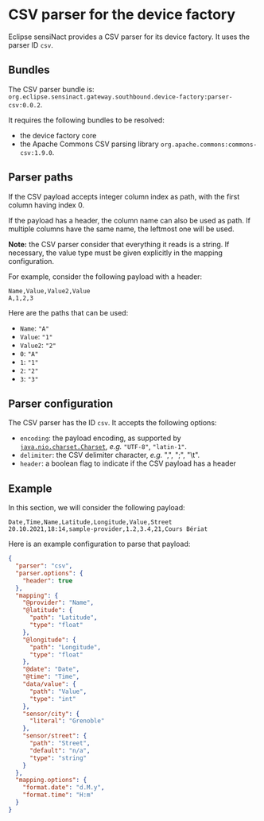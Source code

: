 # CSV parser for the device factory

Eclipse sensiNact provides a CSV parser for its device factory.
It uses the parser ID `csv`.

## Bundles

The CSV parser bundle is: `org.eclipse.sensinact.gateway.southbound.device-factory:parser-csv:0.0.2`.

It requires the following bundles to be resolved:
* the device factory core
* the Apache Commons CSV parsing library `org.apache.commons:commons-csv:1.9.0`.

## Parser paths

If the CSV payload accepts integer column index as path, with the first column having index 0.

If the payload has a header, the column name can also be used as path. If multiple columns have the same name, the leftmost one will be used.

**Note:** the CSV parser consider that everything it reads is a string. If necessary, the value type must be given explicitly in the mapping configuration.

For example, consider the following payload with a header:
```csv
Name,Value,Value2,Value
A,1,2,3
```

Here are the paths that can be used:
* `Name`: `"A"`
* `Value`: `"1"`
* `Value2`: `"2"`
* `0`: `"A"`
* `1`: `"1"`
* `2`: `"2"`
* `3`: `"3"`

## Parser configuration

The CSV parser has the ID `csv`.
It accepts the following options:
* `encoding`: the payload encoding, as supported by [`java.nio.charset.Charset`](https://docs.oracle.com/en/java/javase/11/docs/api/java.base/java/nio/charset/Charset.html), *e.g.* `"UTF-8"`, `"latin-1"`.
* `delimiter`: the CSV delimiter character, *e.g.* ",", ";", "\t".
* `header`: a boolean flag to indicate if the CSV payload has a header

## Example

In this section, we will consider the following payload:
```csv
Date,Time,Name,Latitude,Longitude,Value,Street
20.10.2021,18:14,sample-provider,1.2,3.4,21,Cours Bériat
```

Here is an example configuration to parse that payload:
```json
{
  "parser": "csv",
  "parser.options": {
    "header": true
  },
  "mapping": {
    "@provider": "Name",
    "@latitude": {
      "path": "Latitude",
      "type": "float"
    },
    "@longitude": {
      "path": "Longitude",
      "type": "float"
    },
    "@date": "Date",
    "@time": "Time",
    "data/value": {
      "path": "Value",
      "type": "int"
    },
    "sensor/city": {
      "literal": "Grenoble"
    },
    "sensor/street": {
      "path": "Street",
      "default": "n/a",
      "type": "string"
    }
  },
  "mapping.options": {
    "format.date": "d.M.y",
    "format.time": "H:m"
  }
}
```
